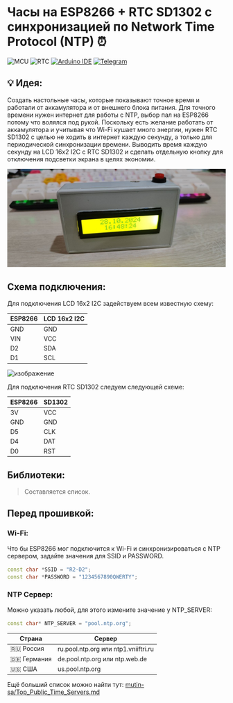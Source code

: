 # Часы на ESP8266 + RTC SD1302 с синхронизацией по Network Time Protocol (NTP) :alarm_clock:

![MCU](https://img.shields.io/badge/MCU-ESP8266-476695)
![RTC](https://img.shields.io/badge/RTC-SD1302-476695)
[![Arduino IDE](https://img.shields.io/badge/Arduino_IDE-%3E=2.3.3-008184?logo=arduino)](https://www.arduino.cc/en/software)
[![Telegram](https://img.shields.io/badge/Telegram-@devSokolovsky-26A5E4?logo=telegram&logoColor=FFFFFF)](https://t.me/devSokolovsky)

## :bulb: Идея:

Создать настольные часы, которые показывают точное время и работали от аккамулятора и от внешнего блока питания. Для точного времени нужен интернет для работы с NTP, выбор пал на ESP8266 потому что волялся под рукой. Поскольку есть желание работать от аккамулятора и учитывая что Wi-Fi кушает много энергии, нужен RTC SD1302 с целью не ходить в интернет каждую секунду, а только для периодической синхронизации времени. Выводить время каждую секунду на LCD 16x2 I2C с RTC SD1302 и сделать отдельную кнопку для отключения подсветки экрана в целях экономии.

![Demo](/media/preview.jpg)


## Схема подключения:

Для подключения LCD 16x2 I2C задействуем всем известную схему:

| ESP8266 | LCD 16x2 I2C |
|---------|--------------|
| GND     | GND          |
| VIN     | VCC          |
| D2      | SDA          |
| D1      | SCL          |

![изображение](https://github.com/user-attachments/assets/5472c256-737c-49ab-827d-fb657a531a46)

Для подключения RTC SD1302 следуем следующей схеме:

| ESP8266 | SD1302 |
|---------|--------|
| 3V      | VCC    |
| GND     | GND    |
| D5      | CLK    |
| D4      | DAT    |
| D0      | RST    |

## Библиотеки:

> Составляется список.

## Перед прошивкой:

### Wi-Fi:

Что бы ESP8266 мог подключится к Wi-Fi и синхронизироваться с NTP сервером, задайте значения для SSID и PASSWORD.

```c++
const char *SSID = "R2-D2";
const char *PASSWORD = "1234567890QWERTY";
```
### NTP Сервер:

Можно указать любой, для этого измените значение у NTP_SERVER:

```c++
const char* NTP_SERVER = "pool.ntp.org";
```

| Страна        | Сервер                               |
|---------------|--------------------------------------|
| :ru: Россия   | ru.pool.ntp.org или ntp1.vniiftri.ru |
| :de: Германия | de.pool.ntp.org или ntp.web.de       |
| :us: США      | us.pool.ntp.org                      |

Ещё больший список можно найти тут: [mutin-sa/Top_Public_Time_Servers.md](https://gist.github.com/mutin-sa/eea1c396b1e610a2da1e5550d94b0453)

